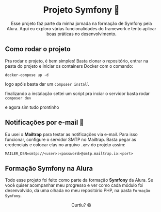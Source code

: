 <h1 align="center">Projeto Symfony 🚀</h1>

<p align="center">
    Esse projeto faz parte da minha jornada na formação de Symfony pela Alura. Aqui eu exploro várias funcionalidades do framework e tento aplicar boas práticas no desenvolvimento.
</p>

<h2>Como rodar o projeto</h2>

<p>
    Pra rodar o projeto, é bem simples! Basta clonar o repositório, entrar na pasta do projeto e iniciar os containers Docker com o comando:
</p>

<pre>
<code>docker-compose up -d</code>
</pre>

<p>logo apóis basta dar um <code>composer install </code></p>

<p>finalizando a instalação settei um script pra inciar o servidor basta rodar <code> composer dev </code></p>

<p>e agora sim tudo prontinho</p>

<h2>Notificações por e-mail 📧</h2>

<p>
    Eu usei o <strong>Mailtrap</strong> para testar as notificações via e-mail. Para isso funcionar, configure o servidor SMTP no Mailtrap. Basta pegar as credenciais e colocar elas no arquivo <code>.env</code> do projeto assim:
</p>

<pre>
<code>MAILER_DSN=smtp://&lt;user&gt;:&lt;password&gt;@smtp.mailtrap.io:&lt;port&gt;</code>
</pre>

<h2>Formação Symfony na Alura</h2>

<p>
    Todo esse projeto foi feito como parte da formação <strong>Symfony</strong> da Alura. Se você quiser acompanhar meu progresso e ver como cada módulo foi desenvolvido, dá uma olhada no meu repositório PHP, na pasta <code>Formação Symfony</code>.
</p>

<p align="center">Curtiu? 😄</p>
